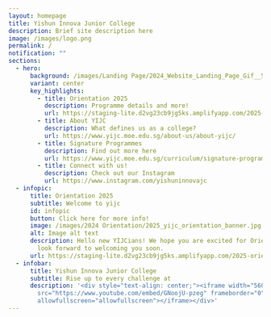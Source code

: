 ```yaml
---
layout: homepage
title: Yishun Innova Junior College
description: Brief site description here
image: /images/logo.png
permalink: /
notification: ""
sections:
  - hero:
      background: /images/Landing Page/2024_Website_Landing_Page_Gif__5_.gif
      variant: center
      key_highlights:
        - title: Orientation 2025
          description: Programme details and more!
          url: https://staging-lite.d2vg23cb9jg5ks.amplifyapp.com/2025-orientation/students/
        - title: About YIJC
          description: What defines us as a college?
          url: https://www.yijc.moe.edu.sg/about-us/about-yijc/
        - title: Signature Programmes
          description: Find out more here
          url: https://www.yijc.moe.edu.sg/curriculum/signature-programmes/
        - title: Connect with us!
          description: Check out our Instagram
          url: https://www.instagram.com/yishuninnovajc
  - infopic:
      title: Orientation 2025
      subtitle: Welcome to yijc
      id: infopic
      button: Click here for more info!
      image: /images/2024 Orientation/2025_yijc_orientation_banner.jpg
      alt: Image alt text
      description: Hello new YIJCians! We hope you are excited for Orientation and we
        look forward to welcoming you soon.
      url: https://staging-lite.d2vg23cb9jg5ks.amplifyapp.com/2025-orientation/students/
  - infobar:
      title: Yishun Innova Junior College
      subtitle: Rise up to every challenge at
      description: '<div style="text-align: center;"><iframe width="560" height="315"
        src="https://www.youtube.com/embed/GNoojU-pzeg" frameborder="0"
        allowfullscreen="allowfullscreen"></iframe></div>'
---
```

